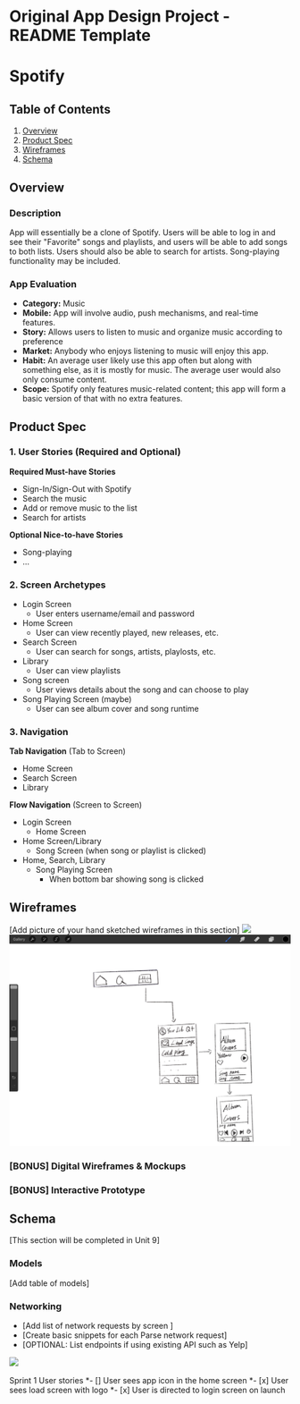 Original App Design Project - README Template
===

# Spotify

## Table of Contents
1. [Overview](#Overview)
1. [Product Spec](#Product-Spec)
1. [Wireframes](#Wireframes)
1. [Schema](#Schema)

## Overview
### Description
App will essentially be a clone of Spotify. Users will be able to log in and see their "Favorite" songs and playlists, and users will be able to add songs to both lists. Users should also be able to search for artists. Song-playing functionality may be included.

### App Evaluation

- **Category:** Music
- **Mobile:** App will involve audio, push mechanisms, and real-time features. 
- **Story:** Allows users to listen to music and organize music according to preference
- **Market:** Anybody who enjoys listening to music will enjoy this app.
- **Habit:** An average user likely use this app often but along with something else, as it is mostly for music. The average user would also only consume content.
- **Scope:** Spotify only features music-related content; this app will form a basic version of that with no extra features.

## Product Spec

### 1. User Stories (Required and Optional)

**Required Must-have Stories**

* Sign-In/Sign-Out with Spotify
* Search the music
* Add or remove music to the list
* Search for artists

**Optional Nice-to-have Stories**

* Song-playing 
* ...

### 2. Screen Archetypes

* Login Screen
   * User enters username/email and password
* Home Screen
   * User can view recently played, new releases, etc.
* Search Screen
   * User can search for songs, artists, playlosts, etc.
* Library
   * User can view playlists
* Song screen
    * User views details about the song and can choose to play
* Song Playing Screen (maybe)
    * User can see album cover and song runtime

### 3. Navigation

**Tab Navigation** (Tab to Screen)

* Home Screen
* Search Screen
* Library

**Flow Navigation** (Screen to Screen)

* Login Screen
   * Home Screen
* Home Screen/Library
   * Song Screen (when song or playlist is clicked)
* Home, Search, Library
    * Song Playing Screen
        * When bottom bar showing song is clicked

## Wireframes
[Add picture of your hand sketched wireframes in this section]
<img src="img1.png" width=600>
<img src="img2.jpg" width=600>

### [BONUS] Digital Wireframes & Mockups

### [BONUS] Interactive Prototype

## Schema 
[This section will be completed in Unit 9]
### Models
[Add table of models]
### Networking
- [Add list of network requests by screen ]
- [Create basic snippets for each Parse network request]
- [OPTIONAL: List endpoints if using existing API such as Yelp]

![](https://github.com/CodePathiOSProject/iOS_Spotify/blob/main/ezgif.com-gif-maker%20(7).gif)

Sprint 1 User stories
*- [] User sees app icon in the home screen
*- [x] User sees load screen with logo
*- [x] User is directed to login screen on launch
